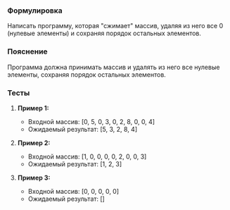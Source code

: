 
### Формулировка
Написать программу, которая "сжимает" массив, удаляя из него все 0 (нулевые элементы) и сохраняя порядок остальных элементов.

### Пояснение
Программа должна принимать массив и удалять из него все нулевые элементы, сохраняя порядок остальных элементов.

### Тесты

1. **Пример 1:**
   - Входной массив: [0, 5, 0, 3, 0, 2, 8, 0, 0, 4]
   - Ожидаемый результат: [5, 3, 2, 8, 4]

2. **Пример 2:**
   - Входной массив: [1, 0, 0, 0, 0, 2, 0, 0, 3]
   - Ожидаемый результат: [1, 2, 3]

3. **Пример 3:**
   - Входной массив: [0, 0, 0, 0, 0]
   - Ожидаемый результат: []

